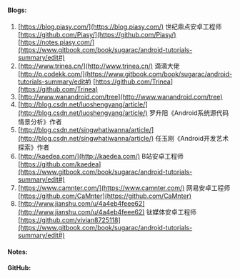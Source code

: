 #### Blogs:

1. [https://blog.piasy.com/](https://blog.piasy.com/) 世纪鼎点安卓工程师  [https://github.com/Piasy/](https://github.com/Piasy/) [https://notes.piasy.com/](https://www.gitbook.com/book/sugarac/android-tutorials-summary/edit#)
2. [http://www.trinea.cn/](http://www.trinea.cn/) 滴滴大佬 [http://p.codekk.com/](https://www.gitbook.com/book/sugarac/android-tutorials-summary/edit#) [https://github.com/Trinea](https://github.com/Trinea)
3. [http://www.wanandroid.com/tree](http://www.wanandroid.com/tree)
4. [http://blog.csdn.net/luoshengyang/article/](http://blog.csdn.net/luoshengyang/article/)      罗升阳《Android系统源代码情景分析》作者
5. [http://blog.csdn.net/singwhatiwanna/article/](http://blog.csdn.net/singwhatiwanna/article/)  任玉刚《Android开发艺术探索》作者
6. [http://kaedea.com/](http://kaedea.com/) B站安卓工程师 [https://github.com/kaedea](https://www.gitbook.com/book/sugarac/android-tutorials-summary/edit#)
7. [https://www.camnter.com/](https://www.camnter.com/) 网易安卓工程师 [https://github.com/CaMnter](https://github.com/CaMnter)
8. [http://www.jianshu.com/u/4a4eb4feee62](http://www.jianshu.com/u/4a4eb4feee62) 钛媒体安卓工程师 [https://github.com/vivian8725118](https://www.gitbook.com/book/sugarac/android-tutorials-summary/edit#)

#### Notes:

#### GitHub:





